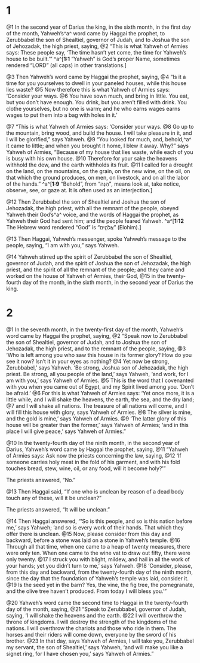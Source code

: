# 1 
@1 In the second year of Darius the king, in the sixth month, in the first day of the month, Yahweh’s^a^ word came by Haggai the prophet, to Zerubbabel the son of Shealtiel, governor of Judah, and to Joshua the son of Jehozadak, the high priest, saying, 
@2 “This is what Yahweh of Armies says: These people say, ‘The time hasn’t yet come, the time for Yahweh’s house to be built.’” 
^a^[**1:1** “Yahweh” is God’s proper Name, sometimes rendered “LORD” (all caps) in other translations.]

@3 Then Yahweh’s word came by Haggai the prophet, saying, 
@4 “Is it a time for you yourselves to dwell in your paneled houses, while this house lies waste? 
@5 Now therefore this is what Yahweh of Armies says: ‘Consider your ways. 
@6 You have sown much, and bring in little. You eat, but you don’t have enough. You drink, but you aren’t filled with drink. You clothe yourselves, but no one is warm; and he who earns wages earns wages to put them into a bag with holes in it.’ 

@7 “This is what Yahweh of Armies says: ‘Consider your ways. 
@8 Go up to the mountain, bring wood, and build the house. I will take pleasure in it, and I will be glorified,” says Yahweh. 
@9 “You looked for much, and, behold,^a^ it came to little; and when you brought it home, I blew it away. Why?” says Yahweh of Armies, “Because of my house that lies waste, while each of you is busy with his own house. 
@10 Therefore for your sake the heavens withhold the dew, and the earth withholds its fruit. 
@11 I called for a drought on the land, on the mountains, on the grain, on the new wine, on the oil, on that which the ground produces, on men, on livestock, and on all the labor of the hands.” 
^a^[**1:9** “Behold”, from “הִנֵּה”, means look at, take notice, observe, see, or gaze at. It is often used as an interjection.]

@12 Then Zerubbabel the son of Shealtiel and Joshua the son of Jehozadak, the high priest, with all the remnant of the people, obeyed Yahweh their God’s^a^ voice, and the words of Haggai the prophet, as Yahweh their God had sent him; and the people feared Yahweh. 
^a^[**1:12** The Hebrew word rendered “God” is “אֱלֹהִ֑ים” (Elohim).]

@13 Then Haggai, Yahweh’s messenger, spoke Yahweh’s message to the people, saying, “I am with you,” says Yahweh. 

@14 Yahweh stirred up the spirit of Zerubbabel the son of Shealtiel, governor of Judah, and the spirit of Joshua the son of Jehozadak, the high priest, and the spirit of all the remnant of the people; and they came and worked on the house of Yahweh of Armies, their God, 
@15 in the twenty-fourth day of the month, in the sixth month, in the second year of Darius the king. 

# 2 
@1 In the seventh month, in the twenty-first day of the month, Yahweh’s word came by Haggai the prophet, saying, 
@2 “Speak now to Zerubbabel the son of Shealtiel, governor of Judah, and to Joshua the son of Jehozadak, the high priest, and to the remnant of the people, saying, 
@3 ‘Who is left among you who saw this house in its former glory? How do you see it now? Isn’t it in your eyes as nothing? 
@4 Yet now be strong, Zerubbabel,’ says Yahweh. ‘Be strong, Joshua son of Jehozadak, the high priest. Be strong, all you people of the land,’ says Yahweh, ‘and work, for I am with you,’ says Yahweh of Armies. 
@5 This is the word that I covenanted with you when you came out of Egypt, and my Spirit lived among you. ‘Don’t be afraid.’ 
@6 For this is what Yahweh of Armies says: ‘Yet once more, it is a little while, and I will shake the heavens, the earth, the sea, and the dry land; 
@7 and I will shake all nations. The treasure of all nations will come, and I will fill this house with glory, says Yahweh of Armies. 
@8 The silver is mine, and the gold is mine,’ says Yahweh of Armies. 
@9 ‘The latter glory of this house will be greater than the former,’ says Yahweh of Armies; ‘and in this place I will give peace,’ says Yahweh of Armies.” 

@10 In the twenty-fourth day of the ninth month, in the second year of Darius, Yahweh’s word came by Haggai the prophet, saying, 
@11 “Yahweh of Armies says: Ask now the priests concerning the law, saying, 
@12 ‘If someone carries holy meat in the fold of his garment, and with his fold touches bread, stew, wine, oil, or any food, will it become holy?’” 

The priests answered, “No.” 

@13 Then Haggai said, “If one who is unclean by reason of a dead body touch any of these, will it be unclean?” 

The priests answered, “It will be unclean.” 

@14 Then Haggai answered, “‘So is this people, and so is this nation before me,’ says Yahweh; ‘and so is every work of their hands. That which they offer there is unclean. 
@15 Now, please consider from this day and backward, before a stone was laid on a stone in Yahweh’s temple. 
@16 Through all that time, when one came to a heap of twenty measures, there were only ten. When one came to the wine vat to draw out fifty, there were only twenty. 
@17 I struck you with blight, mildew, and hail in all the work of your hands; yet you didn’t turn to me,’ says Yahweh. 
@18 ‘Consider, please, from this day and backward, from the twenty-fourth day of the ninth month, since the day that the foundation of Yahweh’s temple was laid, consider it. 
@19 Is the seed yet in the barn? Yes, the vine, the fig tree, the pomegranate, and the olive tree haven’t produced. From today I will bless you.’” 

@20 Yahweh’s word came the second time to Haggai in the twenty-fourth day of the month, saying, 
@21 “Speak to Zerubbabel, governor of Judah, saying, ‘I will shake the heavens and the earth. 
@22 I will overthrow the throne of kingdoms. I will destroy the strength of the kingdoms of the nations. I will overthrow the chariots and those who ride in them. The horses and their riders will come down, everyone by the sword of his brother. 
@23 In that day, says Yahweh of Armies, I will take you, Zerubbabel my servant, the son of Shealtiel,’ says Yahweh, ‘and will make you like a signet ring, for I have chosen you,’ says Yahweh of Armies.” 